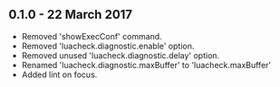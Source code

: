 ## 0.1.0 - 22 March 2017

* Removed 'showExecConf' command.
* Removed 'luacheck.diagnostic.enable' option.
* Removed unused 'luacheck.diagnostic.delay' option.
* Renamed 'luacheck.diagnostic.maxBuffer' to 'luacheck.maxBuffer'
* Added lint on focus.